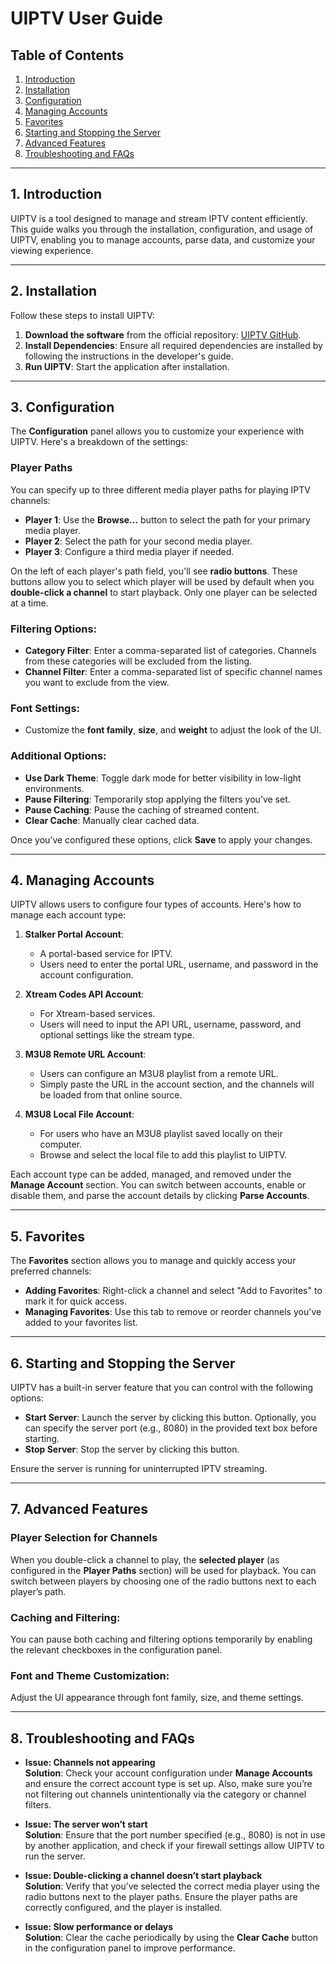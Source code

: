 # UIPTV User Guide

## Table of Contents
1. [Introduction](#1-introduction)
2. [Installation](#2-installation)
3. [Configuration](#3-configuration)
4. [Managing Accounts](#4-managing-accounts)
5. [Favorites](#5-favorites)
6. [Starting and Stopping the Server](#6-starting-and-stopping-the-server)
7. [Advanced Features](#7-advanced-features)
8. [Troubleshooting and FAQs](#8-troubleshooting-and-faqs)

---

## 1. Introduction
UIPTV is a tool designed to manage and stream IPTV content efficiently. This guide walks you through the installation, configuration, and usage of UIPTV, enabling you to manage accounts, parse data, and customize your viewing experience.

---

## 2. Installation
Follow these steps to install UIPTV:

1. **Download the software** from the official repository: [UIPTV GitHub](https://github.com/xixogo5105/uiptv).
2. **Install Dependencies**: Ensure all required dependencies are installed by following the instructions in the developer's guide.
3. **Run UIPTV**: Start the application after installation.

---

## 3. Configuration

The **Configuration** panel allows you to customize your experience with UIPTV. Here's a breakdown of the settings:

### Player Paths
You can specify up to three different media player paths for playing IPTV channels:

- **Player 1**: Use the **Browse...** button to select the path for your primary media player.
- **Player 2**: Select the path for your second media player.
- **Player 3**: Configure a third media player if needed.

On the left of each player's path field, you'll see **radio buttons**. These buttons allow you to select which player will be used by default when you **double-click a channel** to start playback. Only one player can be selected at a time.

### Filtering Options:
- **Category Filter**: Enter a comma-separated list of categories. Channels from these categories will be excluded from the listing.
- **Channel Filter**: Enter a comma-separated list of specific channel names you want to exclude from the view.

### Font Settings:
- Customize the **font family**, **size**, and **weight** to adjust the look of the UI.
  
### Additional Options:
- **Use Dark Theme**: Toggle dark mode for better visibility in low-light environments.
- **Pause Filtering**: Temporarily stop applying the filters you’ve set.
- **Pause Caching**: Pause the caching of streamed content.
- **Clear Cache**: Manually clear cached data.

Once you’ve configured these options, click **Save** to apply your changes.

---

## 4. Managing Accounts

UIPTV allows users to configure four types of accounts. Here's how to manage each account type:

1. **Stalker Portal Account**: 
   - A portal-based service for IPTV.
   - Users need to enter the portal URL, username, and password in the account configuration.
   
2. **Xtream Codes API Account**: 
   - For Xtream-based services.
   - Users will need to input the API URL, username, password, and optional settings like the stream type.
   
3. **M3U8 Remote URL Account**:
   - Users can configure an M3U8 playlist from a remote URL.
   - Simply paste the URL in the account section, and the channels will be loaded from that online source.
   
4. **M3U8 Local File Account**:
   - For users who have an M3U8 playlist saved locally on their computer.
   - Browse and select the local file to add this playlist to UIPTV.

Each account type can be added, managed, and removed under the **Manage Account** section. You can switch between accounts, enable or disable them, and parse the account details by clicking **Parse Accounts**.

---

## 5. Favorites

The **Favorites** section allows you to manage and quickly access your preferred channels:

- **Adding Favorites**: Right-click a channel and select "Add to Favorites" to mark it for quick access.
- **Managing Favorites**: Use this tab to remove or reorder channels you've added to your favorites list.

---

## 6. Starting and Stopping the Server

UIPTV has a built-in server feature that you can control with the following options:

- **Start Server**: Launch the server by clicking this button. Optionally, you can specify the server port (e.g., 8080) in the provided text box before starting.
- **Stop Server**: Stop the server by clicking this button.

Ensure the server is running for uninterrupted IPTV streaming.

---

## 7. Advanced Features

### Player Selection for Channels
When you double-click a channel to play, the **selected player** (as configured in the **Player Paths** section) will be used for playback. You can switch between players by choosing one of the radio buttons next to each player’s path.

### Caching and Filtering: 
You can pause both caching and filtering options temporarily by enabling the relevant checkboxes in the configuration panel.

### Font and Theme Customization:
Adjust the UI appearance through font family, size, and theme settings.

---

## 8. Troubleshooting and FAQs

- **Issue: Channels not appearing**  
  **Solution**: Check your account configuration under **Manage Accounts** and ensure the correct account type is set up. Also, make sure you’re not filtering out channels unintentionally via the category or channel filters.

- **Issue: The server won’t start**  
  **Solution**: Ensure that the port number specified (e.g., 8080) is not in use by another application, and check if your firewall settings allow UIPTV to run the server.

- **Issue: Double-clicking a channel doesn’t start playback**  
  **Solution**: Verify that you’ve selected the correct media player using the radio buttons next to the player paths. Ensure the player paths are correctly configured, and the player is installed.

- **Issue: Slow performance or delays**  
  **Solution**: Clear the cache periodically by using the **Clear Cache** button in the configuration panel to improve performance.

